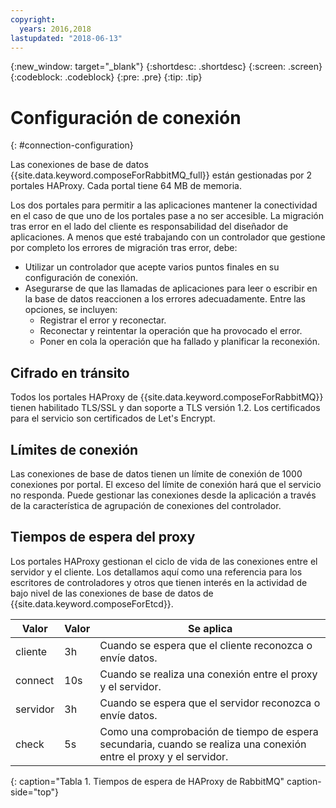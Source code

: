 ```yaml
---
copyright:
  years: 2016,2018
lastupdated: "2018-06-13"
---
```


{:new_window: target="_blank"}
{:shortdesc: .shortdesc}
{:screen: .screen}
{:codeblock: .codeblock}
{:pre: .pre}
{:tip: .tip}

# Configuración de conexión
{: #connection-configuration}

Las conexiones de base de datos {{site.data.keyword.composeForRabbitMQ_full}} están gestionadas por 2 portales HAProxy. Cada portal tiene 64 MB de memoria.

Los dos portales para permitir a las aplicaciones mantener la conectividad en el caso de que uno de los portales pase a no ser accesible. La migración tras error en el lado del cliente es responsabilidad del diseñador de aplicaciones. A menos que esté trabajando con un controlador que gestione por completo los errores de migración tras error, debe:

* Utilizar un controlador que acepte varios puntos finales en su configuración de conexión.
* Asegurarse de que las llamadas de aplicaciones para leer o escribir en la base de datos reaccionen a los errores adecuadamente. Entre las opciones, se incluyen:
  + Registrar el error y reconectar.
  + Reconectar y reintentar la operación que ha provocado el error.
  + Poner en cola la operación que ha fallado y planificar la reconexión.

## Cifrado en tránsito

Todos los portales HAProxy de {{site.data.keyword.composeForRabbitMQ}} tienen habilitado TLS/SSL y dan soporte a TLS versión 1.2. Los certificados para el servicio son certificados de Let's Encrypt.

## Límites de conexión

Las conexiones de base de datos tienen un límite de conexión de 1000 conexiones por portal. El exceso del límite de conexión hará que el servicio no responda. Puede gestionar las conexiones desde la aplicación a través de la característica de agrupación de conexiones del controlador.

## Tiempos de espera del proxy

Los portales HAProxy gestionan el ciclo de vida de las conexiones entre el servidor y el cliente. Los detallamos aquí como una referencia para los escritores de controladores y otros que tienen interés en la actividad de bajo nivel de las conexiones de base de datos de {{site.data.keyword.composeForEtcd}}.

Valor | Valor | Se aplica
----------|-----------|-----------
cliente | 3h | Cuando se espera que el cliente reconozca o envíe datos.
connect | 10s | Cuando se realiza una conexión entre el proxy y el servidor.
servidor | 3h | Cuando se espera que el servidor reconozca o envíe datos.
check | 5s | Como una comprobación de tiempo de espera secundaria, cuando se realiza una conexión entre el proxy y el servidor.
{: caption="Tabla 1. Tiempos de espera de HAProxy de RabbitMQ" caption-side="top"}




